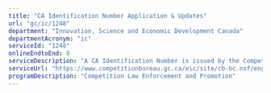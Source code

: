 ```yaml
---
title: "CA Identification Number Application & Updates"
url: "gc/ic/1248"
department: "Innovation, Science and Economic Development Canada"
departmentAcronym: "ic"
serviceId: "1248"
onlineEndtoEnd: 0
serviceDescription: "A CA Identification Number is issued by the Competition Bureau upon request. Only Canadian manufacturers, processors or finishers of a textile fibre product or Canadians engaged in the business of importing or selling any textile fibre product are allowed to register for a CA Identification Number. Such dealers are not required to have a CA Identification Number but they may use it in place of their name and address on the label of consumer textile articles."
serviceUrl: "https://www.competitionbureau.gc.ca/eic/site/cb-bc.nsf/eng/h_02575.html"
programDescription: "Competition Law Enforcement and Promotion"
---
```

